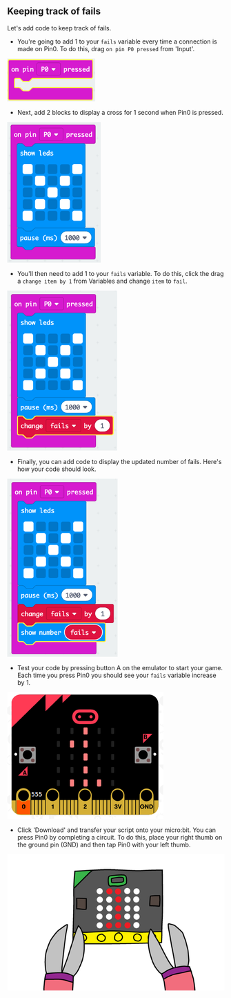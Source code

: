 ## Keeping track of fails

Let's add code to keep track of fails.

+ You're going to add 1 to your `fails` variable every time a connection is made on Pin0. To do this, drag `on pin P0 pressed` from 'Input'.

![ảnh chụp màn hình](images/frustration-pressPin0.png)

+ Next, add 2 blocks to display a cross for 1 second when Pin0 is pressed.

![ảnh chụp màn hình](images/frustration-pin0-x.png)

+ You'll then need to add 1 to your `fails` variable. To do this, click the drag a `change item by 1` from Variables and change `item` to `fail`. 

![ảnh chụp màn hình](images/frustration-pin0-fails.png)

+ Finally, you can add code to display the updated number of fails. Here's how your code should look.

![ảnh chụp màn hình](images/frustration-pin0-code.png)

+ Test your code by pressing button A on the emulator to start your game. Each time you press Pin0 you should see your `fails` variable increase by 1.

![ảnh chụp màn hình](images/frustration-pin0-test.png)

+ Click 'Download' and transfer your script onto your micro:bit. You can press Pin0 by completing a circuit. To do this, place your right thumb on the ground pin (GND) and then tap Pin0 with your left thumb.

![ảnh chụp màn hình](images/frustration-pin0-compile.png)